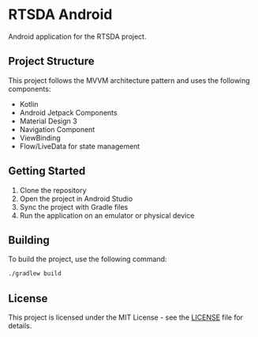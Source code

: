 # RTSDA Android

Android application for the RTSDA project.

## Project Structure

This project follows the MVVM architecture pattern and uses the following components:

- Kotlin
- Android Jetpack Components
- Material Design 3
- Navigation Component
- ViewBinding
- Flow/LiveData for state management

## Getting Started

1. Clone the repository
2. Open the project in Android Studio
3. Sync the project with Gradle files
4. Run the application on an emulator or physical device

## Building

To build the project, use the following command:

```bash
./gradlew build
```

## License

This project is licensed under the MIT License - see the [LICENSE](LICENSE) file for details. 